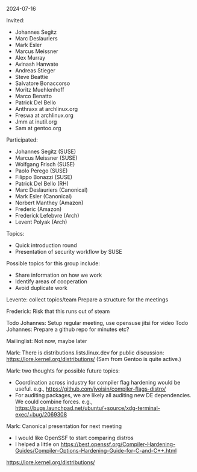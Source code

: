 2024-07-16

Invited:

- Johannes Segitz
- Marc Deslauriers
- Mark Esler
- Marcus Meissner
- Alex Murray
- Avinash Hanwate
- Andreas Stieger
- Steve Beattie
- Salvatore Bonaccorso
- Moritz Muehlenhoff
- Marco Benatto
- Patrick Del Bello
- Anthraxx at archlinux.org
- Freswa at archlinux.org
- Jmm at inutil.org
- Sam at gentoo.org

Participated:

- Johannes Segitz (SUSE)
- Marcus Meissner (SUSE)
- Wolfgang Frisch (SUSE)
- Paolo Perego (SUSE)
- Filippo Bonazzi (SUSE)
- Patrick Del Bello (RH)
- Marc Deslauriers (Canonical)
- Mark Esler (Canonical)
- Norbert Manthey (Amazon)
- Frederic (Amazon)
- Frederick Lefebvre (Arch)
- Levent Polyak (Arch)

Topics:
- Quick introduction round
- Presentation of security workflow by SUSE

Possible topics for this group include:
- Share information on how we work
- Identify areas of cooperation
- Avoid duplicate work

Levente: collect topics/team
Prepare a structure for the meetings

Frederick: Risk that this runs out of steam

Todo Johannes: Setup regular meeting, use opensuse jitsi for video
Todo Johannes: Prepare a github repo for minutes etc?

Mailinglist: Not now, maybe later

Mark: There is distributions.lists.linux.dev for public discussion: https://lore.kernel.org/distributions/
(Sam from Gentoo is quite active.)

Mark: two thoughts for possible future topics:
- Coordination across industry for compiler flag hardening would be useful. e.g., https://github.com/jvoisin/compiler-flags-distro/
- For auditing packages, we are likely all auditing new DE dependencies. We could combine forces. e.g., https://bugs.launchpad.net/ubuntu/+source/xdg-terminal-exec/+bug/2069308

Mark: Canonical presentation for next meeting
- I would like OpenSSF to start comparing distros
- I helped a little on https://best.openssf.org/Compiler-Hardening-Guides/Compiler-Options-Hardening-Guide-for-C-and-C++.html

https://lore.kernel.org/distributions/
